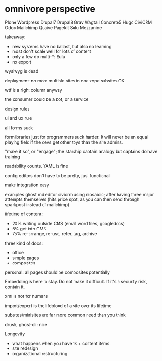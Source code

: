 # omnivore perspective

Plone Wordpress Drupal7 Drupal8 Grav Wagtail Concrete5 Hugo CiviCRM Odoo Mailchimp Quaive Pagekit Sulu
Mezzanine

takeaway:

- new systems have no ballast, but also no learning
- most don't scale well for lots of content
- only a few do multi-*: Sulu
- no export

wysiwyg is dead

deployment: no more multiple sites in one zope
subsites OK

wtf is a right column anyway

the consumer could be a bot, or a service

design rules

ui and ux rule

all forms suck

formlibraries just for programmers suck harder. It will never be an equal playing field if the devs get other toys than the site admins.

"make it so", or "engage"; the starship captain analogy
but captains do have training

readability counts. YAML is fine

config editors don't have to be pretty, just functional

make integration easy

examples
ghost md editor
civicrm using mosaicio; after having three major attempts themselves
(hits price spot, as you can then send through sparkpost instead of mailchimp)

lifetime of content:

- 20% writing outside CMS (email word files, googledocs)
- 5% get into CMS
- 75% re-arrange, re-use, refer, tag, archive

three kind of docs:

- office
- simple pages
- composites

personal: all pages should be composites potentially

Embedding is here to stay. Do not make it difficult. If it's a security risk, contain it.

xml is not for humans

import/export is the lifeblood of a site over its lifetime

subsites/minisites are far more common need than you think

drush, ghost-cli: nice

Longevity

- what happens when you have 1k + content items
- site redesign
- organizational restructuring